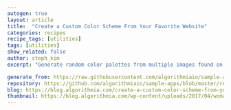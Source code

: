 ```yaml
---
autogen: true
layout: article
title:  "Create a Custom Color Scheme From Your Favorite Website"
categories: recipes
recipe_tags: [utilities]
tags: [utilities]
show_related: false
author: steph_kim
excerpt: "Generate random color palettes from multiple images found on your favorite design blog or shopping site"

generate_from: https://raw.githubusercontent.com/algorithmiaio/sample-apps/master/recipes/color-extraction/README.md
repository: https://github.com/algorithmiaio/sample-apps/blob/master/recipes/color-extraction/
blog: https://blog.algorithmia.com/create-a-custom-color-scheme-from-your-favorite-website
thumbnail: https://blog.algorithmia.com/wp-content/uploads/2017/04/woman-2211498_1280.jpg
---
```

